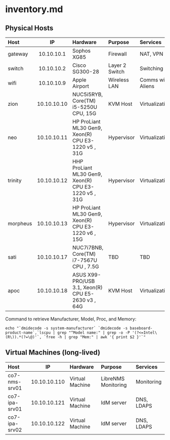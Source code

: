 # inventory.md

## Physical Hosts

Host     | IP           | Hardware                                             | Purpose        | Services
:--------|:------------:|:-----------------------------------------------------|:---------------|:-----------------
gateway  | 10.10.10.1   | Sophos XG85                                          | Firewall       | NAT, VPN
switch   | 10.10.10.2   | Cisco SG300-28                                       | Layer 2 Switch | Switching yo
wifi     | 10.10.10.9   | Apple Airport                                        | Wireless LAN   | Comms with Aliens
zion     | 10.10.10.10  | NUC5i5RYB, Core(TM) i5-5250U CPU, 15G                | KVM Host       | Virtualization
neo      | 10.10.10.11  | HP ProLiant ML30 Gen9, Xeon(R) CPU E3-1220 v5 , 31G  | Hypervisor     | Virtualization
trinity  | 10.10.10.12  | HHP ProLiant ML30 Gen9, Xeon(R) CPU E3-1220 v5 , 31G | Hypervisor     | Virtualization
morpheus | 10.10.10.13  | HP ProLiant ML30 Gen9, Xeon(R) CPU E3-1220 v6 , 15G  | Hypervisor     | Virtualization
sati     | 10.10.10.17  | NUC7i7BNB, Core(TM) i7-7567U CPU , 7.5G              | TBD            | TBD
apoc     | 10.10.10.18  | ASUS X99-PRO/USB 3.1, Xeon(R) CPU E5-2630 v3 , 64G   | KVM Host       | Virtualization

Command to retrieve Manufacturer, Model, Proc, and Memory:
```
echo "`dmidecode -s system-manufacturer` `dmidecode -s baseboard-product-name`,`lscpu | grep "^Model name:" | grep -o -P '(?<=Intel\(R\)).*(?=\@)'`, `free -h | grep "Mem:" | awk '{ print $2 }'`"
```

## Virtual Machines (long-lived)

Host     | IP           | Hardware                                             | Purpose        | Services  
:-------|:------------:|:-----------------------------------------------------|:---------------|:---------  
co7-nms-srv01 | 10.10.10.110 | Virtual Machine | LibreNMS Monitoring | Monitoring  
co7-ipa-srv01 | 10.10.10.121 | Virtual Machine | IdM server | DNS, LDAPS
co7-ipa-srv02 | 10.10.10.122 | Virtual Machine | IdM server | DNS, LDAPS
